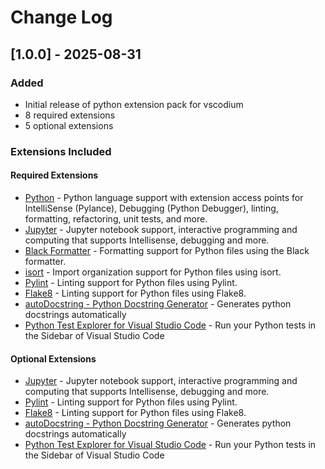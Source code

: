 # Change Log

## [1.0.0] - 2025-08-31

### Added
- Initial release of python extension pack for vscodium
- 8 required extensions
- 5 optional extensions

### Extensions Included

#### Required Extensions
- [Python](https://open-vsx.org/extension/ms-python/python) - Python language support with extension access points for IntelliSense (Pylance), Debugging (Python Debugger), linting, formatting, refactoring, unit tests, and more.
- [Jupyter](https://open-vsx.org/extension/ms-toolsai/jupyter) - Jupyter notebook support, interactive programming and computing that supports Intellisense, debugging and more.
- [Black Formatter](https://open-vsx.org/extension/ms-python/black-formatter) - Formatting support for Python files using the Black formatter.
- [isort](https://open-vsx.org/extension/ms-python/isort) - Import organization support for Python files using isort.
- [Pylint](https://open-vsx.org/extension/ms-python/pylint) - Linting support for Python files using Pylint.
- [Flake8](https://open-vsx.org/extension/ms-python/flake8) - Linting support for Python files using Flake8.
- [autoDocstring - Python Docstring Generator](https://open-vsx.org/extension/njpwerner/autodocstring) - Generates python docstrings automatically
- [Python Test Explorer for Visual Studio Code](https://open-vsx.org/extension/littlefoxteam/vscode-python-test-adapter) - Run your Python tests in the Sidebar of Visual Studio Code

#### Optional Extensions  
- [Jupyter](https://marketplace.visualstudio.com/items?itemName&#x3D;ms-toolsai.jupyter) - Jupyter notebook support, interactive programming and computing that supports Intellisense, debugging and more.
- [Pylint](https://marketplace.visualstudio.com/items?itemName&#x3D;ms-python.pylint) - Linting support for Python files using Pylint.
- [Flake8](https://marketplace.visualstudio.com/items?itemName&#x3D;ms-python.flake8) - Linting support for Python files using Flake8.
- [autoDocstring - Python Docstring Generator](https://marketplace.visualstudio.com/items?itemName&#x3D;njpwerner.autodocstring) - Generates python docstrings automatically
- [Python Test Explorer for Visual Studio Code](https://marketplace.visualstudio.com/items?itemName&#x3D;littlefoxteam.vscode-python-test-adapter) - Run your Python tests in the Sidebar of Visual Studio Code
